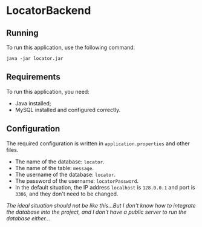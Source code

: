 # LocatorBackend
## Running
To run this application, use the following command:
```
java -jar locator.jar
```
## Requirements
To run this application, you need:
- Java installed;
- MySQL installed and configured correctly.
## Configuration
The required configuration is written in `application.properties` and other files.
- The name of the database: `locator`.
- The name of the table: `message`.
- The username of the database: `locator`.
- The password of the username: `locatorPassword`.
- In the default situation, the IP address `localhost` is `128.0.0.1` and port is `3306`, and they don't need to be changed.

*The ideal situation should not be like this...But I don't know how to integrate the database into the project, and I don't have a public server to run the database either...*

